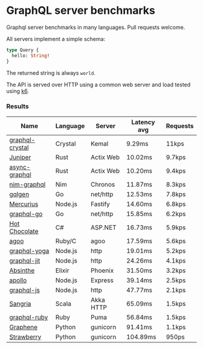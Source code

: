 <!-- README.md is generated from README.ecr, do not edit -->

# GraphQL server benchmarks

Graphql server benchmarks in many languages. Pull requests welcome.

All servers implement a simple schema:

```graphql
type Query {
  hello: String!
}
```

The returned string is always `world`.

The API is served over HTTP using a common web server and load tested using [k6](https://github.com/grafana/k6).

### Results

| Name                          | Language      | Server          | Latency avg      | Requests      |
| ----------------------------  | ------------- | --------------- | ---------------- | ------------- |
| [graphql-crystal](https://github.com/graphql-crystal/graphql) | Crystal | Kemal | 9.29ms | 11kps |
| [Juniper](https://github.com/graphql-rust/juniper) | Rust | Actix Web | 10.02ms | 9.7kps |
| [async-graphql](https://github.com/async-graphql/async-graphql) | Rust | Actix Web | 10.20ms | 9.4kps |
| [nim-graphql](https://github.com/status-im/nim-graphql) | Nim | Chronos | 11.87ms | 8.3kps |
| [gqlgen](https://github.com/99designs/gqlgen) | Go | net/http | 12.53ms | 7.8kps |
| [Mercurius](https://github.com/mercurius-js/mercurius) | Node.js | Fastify | 14.60ms | 6.8kps |
| [graphql-go](https://github.com/graphql-go/graphql) | Go | net/http | 15.85ms | 6.2kps |
| [Hot Chocolate](https://github.com/ChilliCream/hotchocolate) | C# | ASP.NET | 16.73ms | 5.9kps |
| [agoo](https://github.com/ohler55/agoo) | Ruby/C | agoo | 17.59ms | 5.6kps |
| [graphql-yoga](https://github.com/dotansimha/graphql-yoga) | Node.js | http | 19.01ms | 5.2kps |
| [graphql-jit](https://github.com/zalando-incubator/graphql-jit) | Node.js | http | 24.26ms | 4.1kps |
| [Absinthe](https://github.com/absinthe-graphql/absinthe) | Elixir | Phoenix | 31.50ms | 3.2kps |
| [apollo](https://github.com/apollographql/apollo-server) | Node.js | Express | 39.14ms | 2.5kps |
| [graphql-js](https://github.com/graphql/graphql-js) | Node.js | http | 47.77ms | 2.1kps |
| [Sangria](https://github.com/sangria-graphql/sangria) | Scala | Akka HTTP | 65.09ms | 1.5kps |
| [graphql-ruby](https://github.com/rmosolgo/graphql-ruby) | Ruby | Puma | 56.84ms | 1.5kps |
| [Graphene](https://github.com/graphql-python/graphene) | Python | gunicorn | 91.41ms | 1.1kps |
| [Strawberry](https://github.com/strawberry-graphql/strawberry) | Python | gunicorn | 104.89ms | 950ps |
